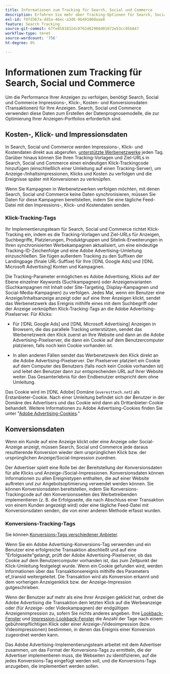 ```yaml
---
title: Informationen zum Tracking für Search, Social und Commerce
description: Erfahren Sie mehr über Tracking-Optionen für Search, Social und Commerce.
exl-id: f0fd367a-dd5a-46ec-a3d6-9b491860aae8
feature: Search Tracking
source-git-commit: 67fe8581832dc0762d62908d01672e53cc95b847
workflow-type: tm+mt
source-wordcount: '756'
ht-degree: 0%

---
```


# Informationen zum Tracking für Search, Social und Commerce

Um die Performance Ihrer Anzeigen zu verfolgen, benötigt Search, Social und Commerce Impressions-, Klick-, Kosten- und Konversionsdaten (Transaktionen) für Ihre Anzeigen. Search, Social und Commerce verwenden diese Daten zum Erstellen der Datenprognosemodelle, die zur Optimierung Ihrer Anzeigen-Portfolios erforderlich sind.

## Kosten-, Klick- und Impressionsdaten

In Search, Social und Commerce werden Impressions-, Klick- und Kostendaten direkt aus abgerufen. [unterstützte Werbenetzwerke](/help/search-social-commerce/introduction/supported-inventory.md) jeden Tag. Darüber hinaus können Sie Ihren Tracking-Vorlagen und Ziel-URLs in Search, Social und Commerce einen eindeutigen Klick-Trackingcode hinzufügen (einschließlich einer Umleitung auf einen Tracking-Server), um Anzeige-/Inhaltsimpressionen, Klicks und Kosten zu verfolgen und die Ereignisse später mit Konversionen zu verknüpfen.

Wenn Sie Kampagnen in Werbenetzwerken verfolgen möchten, mit denen Search, Social und Commerce keine Daten synchronisieren, müssen Sie Daten für diese Kampagnen bereitstellen, indem Sie eine tägliche Feed-Datei mit den Impressions-, Klick- und Kostendaten senden.

### Klick-Tracking-Tags

Ihr Implementierungsteam für Search, Social und Commerce richtet Klick-Tracking ein, indem es die Tracking-Vorlagen und Ziel-URLs für Anzeigen, Suchbegriffe, Platzierungen, Produktgruppen und Sitelink-Erweiterungen in Ihren synchronisierten Werbekampagnen aktualisiert, um eine eindeutige Tracking-ID-Zeichenfolge und eine Adobe Advertising-Umleitung einzuschließen. Sie fügen außerdem Tracking zu den Suffixen der Landingpage (finale URL-Suffixe) für Ihre [!DNL Google Ads] und [!DNL Microsoft Advertising] Konten und Kampagnen.

Die Tracking-Parameter ermöglichen es Adobe Advertising, Klicks auf der Ebene einzelner Keywords (Suchkampagnen) oder Anzeigenvarianten (Suchkampagnen mit Inhalt oder Site-Targeting, Display-Kampagnen und Social-Media-Kampagnen) zu verfolgen. Jedes Mal, wenn ein Benutzer eine Anzeige/Inhaltsanzeige anzeigt oder auf eine Ihrer Anzeigen klickt, sendet das Werbenetzwerk das Ereignis mithilfe eines mit dem Suchbegriff oder der Anzeige verknüpften Klick-Tracking-Tags an die Adobe Advertising-Pixelserver. Für Klicks:

* Für [!DNL Google Ads] und [!DNL Microsoft Advertising] Anzeigen in Browsern, die das parallele Tracking unterstützen, sendet das Werbenetzwerk den Klick zuerst an Ihre Website und dann an die Adobe Advertising-Pixelserver, die dann ein Cookie auf dem Benutzercomputer platzieren, falls noch kein Cookie vorhanden ist.

* In allen anderen Fällen sendet das Werbenetzwerk den Klick direkt an die Adobe Advertising-Pixelserver. Der Pixelserver platziert ein Cookie auf dem Computer des Benutzers (falls noch kein Cookie vorhanden ist) und leitet den Benutzer dann zur entsprechenden URL auf Ihrer Website weiter. Das Gesamterlebnis für den Endbenutzer entspricht dem ohne Umleitung.

Das Cookie wird im [!DNL Adobe] Domäne (`everesttech.net`) als Erstanbieter-Cookie. Nach einer Umleitung befindet sich der Benutzer in der Domäne des Advertisers und das Cookie wird dann als Drittanbieter-Cookie behandelt. Weitere Informationen zu Adobe Advertising-Cookies finden Sie unter &quot;[Adobe Advertising-Cookies](https://experienceleague.adobe.com/docs/core-services/interface/ec-cookies/cookies-advertising-cloud.html).&quot;

## Konversionsdaten

Wenn ein Kunde auf eine Anzeige klickt oder eine Anzeige oder Social-Anzeige anzeigt, müssen Search, Social und Commerce jede daraus resultierende Konversion wieder dem ursprünglichen Klick bzw. der ursprünglichen Anzeige/Social-Impression zuordnen.

Der Advertiser spielt eine Rolle bei der Bereitstellung der Konversionsdaten für alle Klicks und Anzeige-/Social-Impressionen. Konversionsdaten können Informationen zu allen Ereignistypen enthalten, die auf einer Website auftreten und zur Angebotsoptimierung verwendet werden können. Sie können Konversionsdaten bereitstellen, indem Sie Konversions-Trackingcode auf den Konversionsseiten des Werbetreibenden implementieren (z. B. die Erfolgsseite, die nach Abschluss einer Transaktion von einem Kunden angezeigt wird) oder eine tägliche Feed-Datei mit Konversionsdaten senden, die von einer anderen Methode erfasst wurden.

### Konversions-Tracking-Tags

Sie können [Konversions-Tags verschiedener Anbieter](/help/search-social-commerce/tracking/conversion-tracking-about.md).

Wenn Sie ein Adobe Advertising-Konversions-Tag verwenden und ein Benutzer eine erfolgreiche Transaktion abschließt und auf eine &quot;Erfolgsseite&quot;gelangt, prüft der Adobe Advertising-Pixelserver, ob das Cookie auf dem Benutzercomputer vorhanden ist, das zum Zeitpunkt der Klick-Umleitung festgelegt wurde. Wenn ein Cookie gefunden wird, werden Informationen über das Transaktionsereignis mithilfe des Parameters ef_transid weitergeleitet. Die Transaktion wird als Konversion erkannt und dem vorherigen Anzeigenklick bzw. der Anzeige-Impression gutgeschrieben.

Wenn der Benutzer auf mehr als eine Ihrer Anzeigen geklickt hat, ordnet die Adobe Advertising die Transaktion dem letzten Klick auf die Werbeanzeige oder (für Anzeige- oder Videokampagnen) der endgültigen Anzeigenimpression zu, sofern Sie nichts anderes angeben. Ihre [Lookback-Fenster](/help/search-social-commerce/glossary.md#c-d) und [Impression-Lookback-Fenster](/help/search-social-commerce/glossary.md#i-j) die Anzahl der Tage nach einem gebührenpflichtigen Klick oder einer Anzeige-/Videoimpression (bzw. Videoimpressionen) bestimmen, in denen das Ereignis einer Konversion zugeordnet werden kann.

Das Adobe Advertising-Implementierungsteam arbeitet mit dem Advertiser zusammen, um das Format der Konversions-Tags zu ermitteln, die der Advertiser implementieren muss, die Webseiten zu identifizieren, auf die jedes Konversions-Tag eingefügt werden soll, und die Konversions-Tags anzugeben, die implementiert werden sollen.
